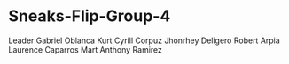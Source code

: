 # Sneaks-Flip-Group-4
Leader Gabriel Oblanca
Kurt Cyrill Corpuz
Jhonrhey Deligero
Robert Arpia
Laurence Caparros
Mart Anthony Ramirez
